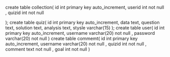 create table collection(
    id int primary key auto_increment,
    userid int not null ,
    quizid int not null

);
create table quiz(
    id int primary key auto_increment,
    data text,
    question text,
    solution text,
    analysis text,
    stysle varchar(15)
);
create table user(
    id int primary key auto_increment,
    username varchar(20) not null ,
    password varchar(20) not null 
)
create table commemt(
    id int primary key auto_increment,
    username varchar(20) not null ,
    quizid int not null ,
    comment text not null ,
    goal int not null 
              )
